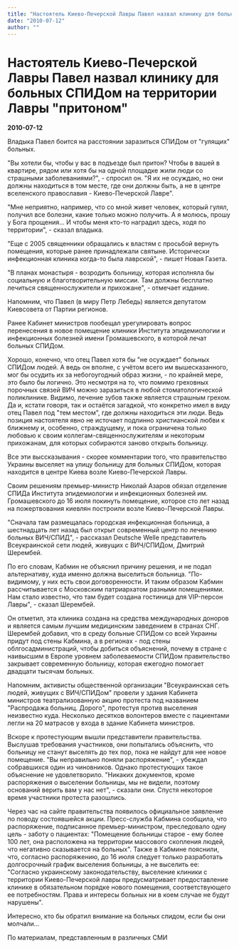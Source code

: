 ```yaml
---
title: "Настоятель Киево-Печерской Лавры Павел назвал клинику для больных СПИДом на территории Лавры \"притоном\""
date: "2010-07-12"
author: ""
---
```


# Настоятель Киево-Печерской Лавры Павел назвал клинику для больных СПИДом на территории Лавры "притоном"

**2010-07-12** 

Владыка Павел боится на расстоянии заразиться СПИДом от "гулящих" больных.

"Вы хотели бы, чтобы у вас в подъезде был притон? Чтобы в вашей в квартире, рядом или хотя бы на одной площадке жили люди со страшными заболеваниями?", - спросил он. "Я их не осуждаю, но они должны находиться в том месте, где они должны быть, а не в центре вселенского православия - Киево-Печерской Лавре".

 

 "Мне неприятно, например, что со мной живет человек, который гулял, получил все болезни, какие только можно получить. А я молюсь, прошу у Бога прощения... И чтобы меня кто-то наградил здесь, ходя по территории", - сказал владыка.

 

 "Еще с 2005 священники обращались к властям с просьбой вернуть помещения, которые ранее принадлежали святыне. Исторически инфекционная клиника когда-то была лаврской", - пишет Новая Газета.

 

 "В планах монастыря - возродить больницу, которая исполняла бы социальную и благотворительную миссии. Там должны бесплатно лечиться священнослужители и прихожане", - отмечает издание.

 

 Напомним, что Павел (в миру Петр Лебедь) является депутатом Киевсовета от Партии регионов.

 

 Ранее Кабинет министров пообещал урегулировать вопрос перенесения в новое помещение клиники Института эпидемиологии и инфекционных болезней имени Громашевского, в которой лечат больных СПИДом.

 

 Хорошо, конечно, что отец Павел хотя бы "не осуждает" больных СПИДом людей. А ведь он вполне, с учётом всего им вышесказанного, мог бы осудить их за небогоугодный образ жизни, - по крайней мере, это было бы логично. Это несмотря на то, что помимо греховных порочных связей ВИЧ можно заразиться в любой стоматологической поликлинике. Видимо, лечение зубов также является страшным грехом. Да и, кстати говоря, так и остаётся загадкой, что конкретно имел в виду отец Павел под "тем местом", где должны находиться эти люди. Ведь позиция настоятеля явно не источает подлинно христианской любви к ближнему и, особенно, страждущему, и пока ограничена только любовью к своим коллегам-священнослужителям и некоторым прихожанам, для которых собираются заново открыть больницу.

Все эти выссказывания - скорее комментарии того, что правительство Украины выселяет на улицу больницу для больных СПИДом, которая находится в центре Киева возле Киево-Печерской Лавры.

Своим решениям премьер-министр Николай Азаров обязал отделение СПИДа Института эпидемиологии и инфекционных болезней им. Громашевского до 16 июля покинуть помещение, которое сто лет назад на пожертвования киевлян построили возле Киево-Печерской Лавры.

"Сначала там размещалась городская инфекционная больница, а шестнадцать лет назад был открыт современный центр по лечению больных ВИЧ/СПИД", - рассказал Deutsche Welle представитель Всеукраинской сети людей, живущих с ВИЧ/СПИДом, Дмитрий Шерембей.

По его словам, Кабмин не объяснил причину решения, и не подал альтернативу, куда именно должна выселиться больница. "По-видимому, у них есть свои договоренности. И таким образом Кабмин рассчитывается с Московским патриархатом разными помещениями. Нам стало известно, что там будет создана гостиница для VIP-персон Лавры", - сказал Шерембей.

Он отметил, эта клиника создана на средства международных доноров и является самым лучшим медицинским заведением в странах СНГ. Шерембей добавил, что в среду больные СПИДом со всей Украины придут под стены Кабмина, а в регионах - под стены облгосадминистраций, чтобы добиться объяснений, почему в стране с наивысшим в Европе уровнем заболеваемости СПИДом правительство закрывает современную больницу, которая ежегодно помогает двадцати тысячам больных.

Напомним, активисты общественной организации "Всеукраинская сеть людей, живущих с ВИЧ/СПИДом" провели у здания Кабинета министров театрализованную акцию протеста под названием "Распродажа больниц. Дорого", протестуя против выселения неизвестно куда. Несколько десятков волонтеров вместе с пациентами легли на 20 матрасов у входа в здание Кабинета министров.

Вскоре к протестующим вышли представители правительства. Выслушав требования участников, они попытались объяснить, что больницу не станут выселять до тех пор, пока не найдут для нее новое помещение. "Вы неправильно поняли распоряжение", - убеждал собравшихся один из чиновников. Однако протестующих такое объяснение не удовлетворило. "Никаких документов, кроме распоряжения о выселении больницы, мы не видели, поэтому оснований верить вам у нас нет", - сказали они. Спустя некоторое время участники протеста разошлись.

Через час на сайте правительства появилось официальное заявление по поводу состоявшейся акции. Пресс-служба Кабмина сообщила, что распоряжение, подписанное премьер-министром, преследовало одну цель - заботу о пациентах: "Помещение больницы старое - ему более 100 лет, она расположена на территории массового скопления людей, что негативно сказывается на больных". Также в Кабмине пояснили, что, согласно распоряжению, до 16 июля следует только разработать долгосрочный график выселения больницы, а не выселить ее: "Согласно украинскому законодательству, выселение клиники с территории Киево-Печерской лавры предусматривает предоставление клинике в обязательном порядке нового помещения, соответствующего ее потребностям. Права и интересы больных ни в коем случае не будут нарушены".

Интересно, кто бы обратил внимание на больных спидом, если бы они молчали...

По материалам, представленным в различных СМИ